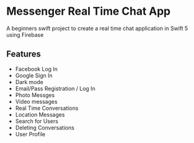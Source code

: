 # Messenger Real Time Chat App

A beginners swift project to create a real time chat application in Swift 5 using Firebase

## Features 
- Facebook Log In
- Google Sign In
- Dark mode
- Email/Pass Registration / Log In
- Photo Messges
- Video messages
- Real Time Conversations
- Location Messages
- Search for Users
- Deleting Conversations
- User Profile


